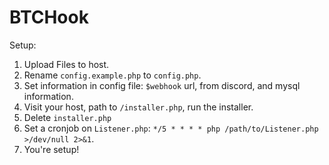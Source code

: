 # BTCHook

Setup:
1. Upload Files to host.
2. Rename `config.example.php` to `config.php`.
3. Set information in config file: `$webhook` url, from discord, and mysql information.
4. Visit your host, path to `/installer.php`, run the installer.
5. Delete `installer.php`
6. Set a cronjob on `Listener.php`: `*/5 * * * * php /path/to/Listener.php >/dev/null 2>&1`.
7. You're setup!
